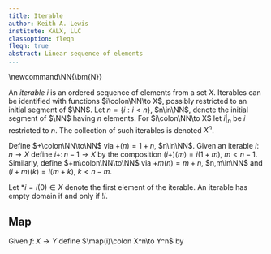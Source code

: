 ```yaml
---
title: Iterable
author: Keith A. Lewis
institute: KALX, LLC
classoption: fleqn
fleqn: true
abstract: Linear sequence of elements
...
```


\newcommand\NN{\bm{N}}

An _iterable_ $i$ is an ordered sequence of elements from a set $X$.
Iterables can be identified with functions $i\colon\NN\to X$,
possibly restricted to an initial segment of $\NN$.
Let $n = \{i:i < n\}$, $n\in\NN$, denote the initial
segment of $\NN$ having $n$ elements.
For $i\colon\NN\to X$ let $i|_n$ be $i$ restricted to $n$.
The collection of such iterables is denoted $X^n$.

Define $+\colon\NN\to\NN$ via $+(n) = 1 + n$, $n\in\NN$.
Given an iterable $i\colon n\to X$ define $i+\colon n-1\to X$
by the composition $(i+)(m) = i(1 + m)$, $m < n - 1$.
Similarly, define $+m\colon\NN\to\NN$ via $+m(n) = m+n$, $n,m\in\NN$
and $(i+m)(k) = i(m + k)$, $k < n - m$.

Let $*i = i(0)\in X$ denote the first element of the iterable.
An iterable has empty domain if and only if $!i$.

## Map

Given $f\colon X\to Y$ define $\map(i)\colon X^n\to Y^n$ by
